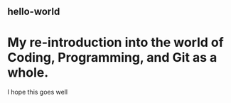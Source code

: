 ## hello-world

# My re-introduction into the world of Coding, Programming, and Git as a whole.

I hope this goes well
